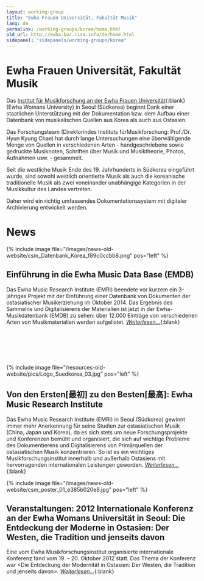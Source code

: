 ```yaml
---
layout: working-group
title: "Ewha Frauen Universität, Fakultät Musik"
lang: de
permalink: /working-groups/korea/home.html
old_url: http://ewha.kor.rism.info/de/home.html
sidepanel: "sidepanels/working-groups/korea"
---
```


# Ewha Frauen Universität, Fakultät Musik

Das [Institut für Musikforschung an der Ewha Frauen Universität](http://musicie.ewha.ac.kr/){:blank} (Ewha Womans University) in Seoul (Südkorea) beginnt Dank einer staatlichen Unterstützung mit der Dokumentation bzw. dem Aufbau einer Datenbank von musikalischen Quellen aus Korea als auch aus Ostasien.

Das Forschungsteam (Direktorindes Instituts fürMusikforschung: Prof./Dr. Hyun Kyung Chae) hat durch lange Untersuchungen eine überwältigende Menge von Quellen in verschiedenen Arten - handgeschriebene sowie gedruckte Musiknoten, Schriften über Musik und Musiktheorie, Photos, Aufnahmen usw. - gesammelt.

Seit die westliche Musik Ende des 19. Jahrhunderts in Südkorea eingeführt wurde, sind sowohl westlich orientierte Musik als auch die koreanische traditionelle Musik als zwei voneinander unabhängige Kategorien in der Musikkultur des Landes vertreten.

Daher wird ein richtig umfassendes Dokumentationssystem mit digitaler Archivierung entwickelt werden.



# News

{% include image file="/images/news-old-website/csm_Datenbank_Korea_f89c0ccbb8.png" pos="left" %}

## Einführung in die Ewha Music Data Base (EMDB)
Das Ewha Music Research Institute (EMRI) beendete vor kurzem ein 3-jähriges Projekt mit der Einführung einer Datenbank von Dokumenten der ostasiatischer Musikerziehung im Oktober 2014. Das Ergebnis des Sammelns und Digitalisierens der Materialien ist jetzt in der Ewha-Musikdatenbank (EMDB) zu sehen: über 12.000 Einträge von verschiedenen Arten von Musikmaterialien werden aufgelistet. [_Weiterlesen..._](/electronic_resources/2015/04/14/introducing-the-ewha-music-data-base-emdb.html){:blank}  
\
\
\
\
\
\
{% include image file="/resources-old-website/pics/Logo_Suedkorea_03.jpg" pos="left" %}

## Von den Ersten[最初] zu den Besten[最高]: Ewha Music Research Institute
Das Ewha Music Research Institute (EMRI) in Seoul (Südkorea) gewinnt immer mehr Anerkennung für seine Studien zur ostasiatischen Musik (China, Japan und Korea), da es sich stets um neue Forschungsprojekte und Konferenzen bemüht und organisiert, die sich auf wichtige Probleme des Dokumentierens und Digitalisierens von Primärquellen der ostasiatischen Musik konzentrieren. So ist es ein wichtiges Musikforschungsinstitut innerhalb und außerhalb Ostasiens mit hervorragenden internationalen Leistungen geworden. [_Weiterlesen..._](/in_the_news/2015/03/12/from-the-first-to-the-best-ewha-music.html){:blank}  


{% include image file="/images/news-old-website/csm_poster_01_e385b020e8.jpg" pos="left" %}

## Veranstaltungen: 2012 Internationale Konferenz an der Ewha Womans Universität in Seoul: Die Entdeckung der Moderne in Ostasien: Der Westen, die Tradition und jenseits davon

Eine vom Ewha Musikforschungsinstitut organisierte internationale Konferenz fand vom 19. – 20. Oktober 2012 statt. Das Thema der Konferenz war \<Die Entdeckung der Modernität in Ostasien: Der Westen, die Tradition und jenseits davon\>. [_Weiterlesen..._](/events/2013/01/24/2012-international-conference-at-ewha-womans.html){:blank}  


